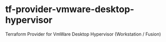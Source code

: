 # tf-provider-vmware-desktop-hypervisor
Terraform Provider for VmWare Desktop Hypervisor (Workstation / Fusion)
